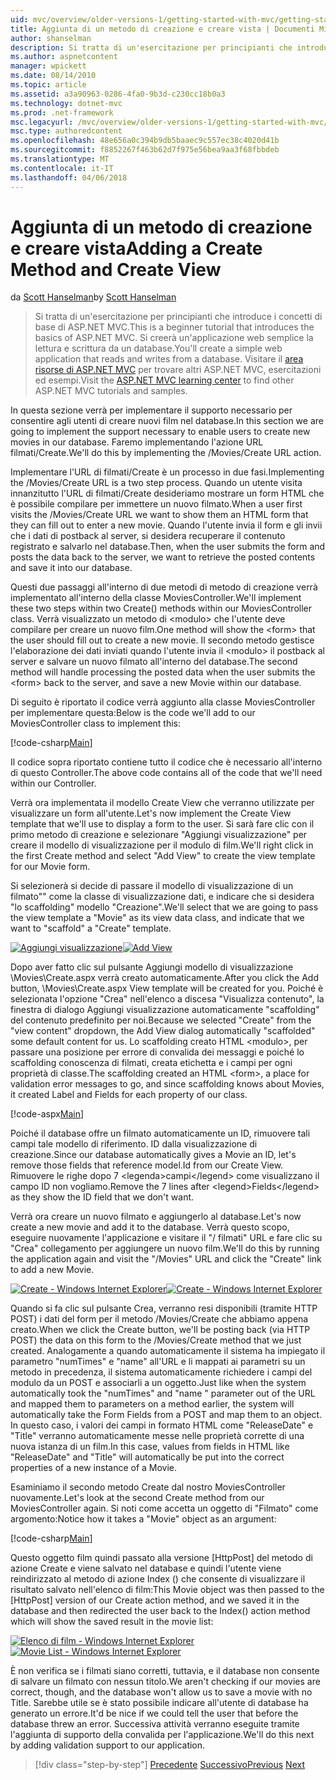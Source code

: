 ```yaml
---
uid: mvc/overview/older-versions-1/getting-started-with-mvc/getting-started-with-mvc-part6
title: Aggiunta di un metodo di creazione e creare vista | Documenti Microsoft
author: shanselman
description: Si tratta di un'esercitazione per principianti che introduce i concetti di base di ASP.NET MVC. Creare un'applicazione web semplice la lettura e scrittura da un database.
ms.author: aspnetcontent
manager: wpickett
ms.date: 08/14/2010
ms.topic: article
ms.assetid: a3a90963-0286-4fa0-9b3d-c230cc18b0a3
ms.technology: dotnet-mvc
ms.prod: .net-framework
msc.legacyurl: /mvc/overview/older-versions-1/getting-started-with-mvc/getting-started-with-mvc-part6
msc.type: authoredcontent
ms.openlocfilehash: 48e656a0c394b9db5baaec9c557ec38c4020d41b
ms.sourcegitcommit: f8852267f463b62d7f975e56bea9aa3f68fbbdeb
ms.translationtype: MT
ms.contentlocale: it-IT
ms.lasthandoff: 04/06/2018
---
```

<a name="adding-a-create-method-and-create-view"></a><span data-ttu-id="4a742-104">Aggiunta di un metodo di creazione e creare vista</span><span class="sxs-lookup"><span data-stu-id="4a742-104">Adding a Create Method and Create View</span></span>
====================
<span data-ttu-id="4a742-105">da [Scott Hanselman](https://github.com/shanselman)</span><span class="sxs-lookup"><span data-stu-id="4a742-105">by [Scott Hanselman](https://github.com/shanselman)</span></span>

> <span data-ttu-id="4a742-106">Si tratta di un'esercitazione per principianti che introduce i concetti di base di ASP.NET MVC.</span><span class="sxs-lookup"><span data-stu-id="4a742-106">This is a beginner tutorial that introduces the basics of ASP.NET MVC.</span></span> <span data-ttu-id="4a742-107">Si creerà un'applicazione web semplice la lettura e scrittura da un database.</span><span class="sxs-lookup"><span data-stu-id="4a742-107">You'll create a simple web application that reads and writes from a database.</span></span> <span data-ttu-id="4a742-108">Visitare il [area risorse di ASP.NET MVC](../../../index.md) per trovare altri ASP.NET MVC, esercitazioni ed esempi.</span><span class="sxs-lookup"><span data-stu-id="4a742-108">Visit the [ASP.NET MVC learning center](../../../index.md) to find other ASP.NET MVC tutorials and samples.</span></span>


<span data-ttu-id="4a742-109">In questa sezione verrà per implementare il supporto necessario per consentire agli utenti di creare nuovi film nel database.</span><span class="sxs-lookup"><span data-stu-id="4a742-109">In this section we are going to implement the support necessary to enable users to create new movies in our database.</span></span> <span data-ttu-id="4a742-110">Faremo implementando l'azione URL filmati/Create.</span><span class="sxs-lookup"><span data-stu-id="4a742-110">We'll do this by implementing the /Movies/Create URL action.</span></span>

<span data-ttu-id="4a742-111">Implementare l'URL di filmati/Create è un processo in due fasi.</span><span class="sxs-lookup"><span data-stu-id="4a742-111">Implementing the /Movies/Create URL is a two step process.</span></span> <span data-ttu-id="4a742-112">Quando un utente visita innanzitutto l'URL di filmati/Create desideriamo mostrare un form HTML che è possibile compilare per immettere un nuovo filmato.</span><span class="sxs-lookup"><span data-stu-id="4a742-112">When a user first visits the /Movies/Create URL we want to show them an HTML form that they can fill out to enter a new movie.</span></span> <span data-ttu-id="4a742-113">Quando l'utente invia il form e gli invii che i dati di postback al server, si desidera recuperare il contenuto registrato e salvarlo nel database.</span><span class="sxs-lookup"><span data-stu-id="4a742-113">Then, when the user submits the form and posts the data back to the server, we want to retrieve the posted contents and save it into our database.</span></span>

<span data-ttu-id="4a742-114">Questi due passaggi all'interno di due metodi di metodo di creazione verrà implementato all'interno della classe MoviesController.</span><span class="sxs-lookup"><span data-stu-id="4a742-114">We'll implement these two steps within two Create() methods within our MoviesController class.</span></span> <span data-ttu-id="4a742-115">Verrà visualizzato un metodo di &lt;modulo&gt; che l'utente deve compilare per creare un nuovo film.</span><span class="sxs-lookup"><span data-stu-id="4a742-115">One method will show the &lt;form&gt; that the user should fill out to create a new movie.</span></span> <span data-ttu-id="4a742-116">Il secondo metodo gestisce l'elaborazione dei dati inviati quando l'utente invia il &lt;modulo&gt; il postback al server e salvare un nuovo filmato all'interno del database.</span><span class="sxs-lookup"><span data-stu-id="4a742-116">The second method will handle processing the posted data when the user submits the &lt;form&gt; back to the server, and save a new Movie within our database.</span></span>

<span data-ttu-id="4a742-117">Di seguito è riportato il codice verrà aggiunto alla classe MoviesController per implementare questa:</span><span class="sxs-lookup"><span data-stu-id="4a742-117">Below is the code we'll add to our MoviesController class to implement this:</span></span>

[!code-csharp[Main](getting-started-with-mvc-part6/samples/sample1.cs)]

<span data-ttu-id="4a742-118">Il codice sopra riportato contiene tutto il codice che è necessario all'interno di questo Controller.</span><span class="sxs-lookup"><span data-stu-id="4a742-118">The above code contains all of the code that we'll need within our Controller.</span></span>

<span data-ttu-id="4a742-119">Verrà ora implementata il modello Create View che verranno utilizzate per visualizzare un form all'utente.</span><span class="sxs-lookup"><span data-stu-id="4a742-119">Let's now implement the Create View template that we'll use to display a form to the user.</span></span> <span data-ttu-id="4a742-120">Si sarà fare clic con il primo metodo di creazione e selezionare "Aggiungi visualizzazione" per creare il modello di visualizzazione per il modulo di film.</span><span class="sxs-lookup"><span data-stu-id="4a742-120">We'll right click in the first Create method and select "Add View" to create the view template for our Movie form.</span></span>

<span data-ttu-id="4a742-121">Si selezionerà si decide di passare il modello di visualizzazione di un filmato"" come la classe di visualizzazione dati, e indicare che si desidera "lo scaffolding" modello "Creazione".</span><span class="sxs-lookup"><span data-stu-id="4a742-121">We'll select that we are going to pass the view template a "Movie" as its view data class, and indicate that we want to "scaffold" a "Create" template.</span></span>

<span data-ttu-id="4a742-122">[![Aggiungi visualizzazione](getting-started-with-mvc-part6/_static/image2.png)](getting-started-with-mvc-part6/_static/image1.png)</span><span class="sxs-lookup"><span data-stu-id="4a742-122">[![Add View](getting-started-with-mvc-part6/_static/image2.png)](getting-started-with-mvc-part6/_static/image1.png)</span></span>

<span data-ttu-id="4a742-123">Dopo aver fatto clic sul pulsante Aggiungi modello di visualizzazione \Movies\Create.aspx verrà creato automaticamente.</span><span class="sxs-lookup"><span data-stu-id="4a742-123">After you click the Add button, \Movies\Create.aspx View template will be created for you.</span></span> <span data-ttu-id="4a742-124">Poiché è selezionata l'opzione "Crea" nell'elenco a discesa "Visualizza contenuto", la finestra di dialogo Aggiungi visualizzazione automaticamente "scaffolding" del contenuto predefinito per noi.</span><span class="sxs-lookup"><span data-stu-id="4a742-124">Because we selected "Create" from the "view content" dropdown, the Add View dialog automatically "scaffolded" some default content for us.</span></span> <span data-ttu-id="4a742-125">Lo scaffolding creato HTML &lt;modulo&gt;, per passare una posizione per errore di convalida dei messaggi e poiché lo scaffolding conoscenza di filmati, creata etichetta e i campi per ogni proprietà di classe.</span><span class="sxs-lookup"><span data-stu-id="4a742-125">The scaffolding created an HTML &lt;form&gt;, a place for validation error messages to go, and since scaffolding knows about Movies, it created Label and Fields for each property of our class.</span></span>

[!code-aspx[Main](getting-started-with-mvc-part6/samples/sample2.aspx)]

<span data-ttu-id="4a742-126">Poiché il database offre un filmato automaticamente un ID, rimuovere tali campi tale modello di riferimento. ID dalla visualizzazione di creazione.</span><span class="sxs-lookup"><span data-stu-id="4a742-126">Since our database automatically gives a Movie an ID, let's remove those fields that reference model.Id from our Create View.</span></span> <span data-ttu-id="4a742-127">Rimuovere le righe dopo 7 &lt;legenda&gt;campi&lt;/legend&gt; come visualizzano il campo ID non vogliamo.</span><span class="sxs-lookup"><span data-stu-id="4a742-127">Remove the 7 lines after &lt;legend&gt;Fields&lt;/legend&gt; as they show the ID field that we don't want.</span></span>

<span data-ttu-id="4a742-128">Verrà ora creare un nuovo filmato e aggiungerlo al database.</span><span class="sxs-lookup"><span data-stu-id="4a742-128">Let's now create a new movie and add it to the database.</span></span> <span data-ttu-id="4a742-129">Verrà questo scopo, eseguire nuovamente l'applicazione e visitare il "/ filmati" URL e fare clic su "Crea" collegamento per aggiungere un nuovo film.</span><span class="sxs-lookup"><span data-stu-id="4a742-129">We'll do this by running the application again and visit the "/Movies" URL and click the "Create" link to add a new Movie.</span></span>

<span data-ttu-id="4a742-130">[![Create - Windows Internet Explorer](getting-started-with-mvc-part6/_static/image4.png)](getting-started-with-mvc-part6/_static/image3.png)</span><span class="sxs-lookup"><span data-stu-id="4a742-130">[![Create - Windows Internet Explorer](getting-started-with-mvc-part6/_static/image4.png)](getting-started-with-mvc-part6/_static/image3.png)</span></span>

<span data-ttu-id="4a742-131">Quando si fa clic sul pulsante Crea, verranno resi disponibili (tramite HTTP POST) i dati del form per il metodo /Movies/Create che abbiamo appena creato.</span><span class="sxs-lookup"><span data-stu-id="4a742-131">When we click the Create button, we'll be posting back (via HTTP POST) the data on this form to the /Movies/Create method that we just created.</span></span> <span data-ttu-id="4a742-132">Analogamente a quando automaticamente il sistema ha impiegato il parametro "numTimes" e "name" all'URL e li mappati ai parametri su un metodo in precedenza, il sistema automaticamente richiedere i campi del modulo da un POST e associarli a un oggetto.</span><span class="sxs-lookup"><span data-stu-id="4a742-132">Just like when the system automatically took the "numTimes" and "name " parameter out of the URL and mapped them to parameters on a method earlier, the system will automatically take the Form Fields from a POST and map them to an object.</span></span> <span data-ttu-id="4a742-133">In questo caso, i valori dei campi in formato HTML come "ReleaseDate" e "Title" verranno automaticamente messe nelle proprietà corrette di una nuova istanza di un film.</span><span class="sxs-lookup"><span data-stu-id="4a742-133">In this case, values from fields in HTML like "ReleaseDate" and "Title" will automatically be put into the correct properties of a new instance of a Movie.</span></span>

<span data-ttu-id="4a742-134">Esaminiamo il secondo metodo Create dal nostro MoviesController nuovamente.</span><span class="sxs-lookup"><span data-stu-id="4a742-134">Let's look at the second Create method from our MoviesController again.</span></span> <span data-ttu-id="4a742-135">Si noti come accetta un oggetto di "Filmato" come argomento:</span><span class="sxs-lookup"><span data-stu-id="4a742-135">Notice how it takes a "Movie" object as an argument:</span></span>

[!code-csharp[Main](getting-started-with-mvc-part6/samples/sample3.cs)]

<span data-ttu-id="4a742-136">Questo oggetto film quindi passato alla versione [HttpPost] del metodo di azione Create e viene salvato nel database e quindi l'utente viene reindirizzato al metodo di azione Index () che consente di visualizzare il risultato salvato nell'elenco di film:</span><span class="sxs-lookup"><span data-stu-id="4a742-136">This Movie object was then passed to the [HttpPost] version of our Create action method, and we saved it in the database and then redirected the user back to the Index() action method which will show the saved result in the movie list:</span></span>

<span data-ttu-id="4a742-137">[![Elenco di film - Windows Internet Explorer](getting-started-with-mvc-part6/_static/image6.png)](getting-started-with-mvc-part6/_static/image5.png)</span><span class="sxs-lookup"><span data-stu-id="4a742-137">[![Movie List - Windows Internet Explorer](getting-started-with-mvc-part6/_static/image6.png)](getting-started-with-mvc-part6/_static/image5.png)</span></span>

<span data-ttu-id="4a742-138">È non verifica se i filmati siano corretti, tuttavia, e il database non consente di salvare un filmato con nessun titolo.</span><span class="sxs-lookup"><span data-stu-id="4a742-138">We aren't checking if our movies are correct, though, and the database won't allow us to save a movie with no Title.</span></span> <span data-ttu-id="4a742-139">Sarebbe utile se è stato possibile indicare all'utente di database ha generato un errore.</span><span class="sxs-lookup"><span data-stu-id="4a742-139">It'd be nice if we could tell the user that before the database threw an error.</span></span> <span data-ttu-id="4a742-140">Successiva attività verranno eseguite tramite l'aggiunta di supporto della convalida per l'applicazione.</span><span class="sxs-lookup"><span data-stu-id="4a742-140">We'll do this next by adding validation support to our application.</span></span>

> [!div class="step-by-step"]
> <span data-ttu-id="4a742-141">[Precedente](getting-started-with-mvc-part5.md)
> [Successivo](getting-started-with-mvc-part7.md)</span><span class="sxs-lookup"><span data-stu-id="4a742-141">[Previous](getting-started-with-mvc-part5.md)
[Next](getting-started-with-mvc-part7.md)</span></span>
